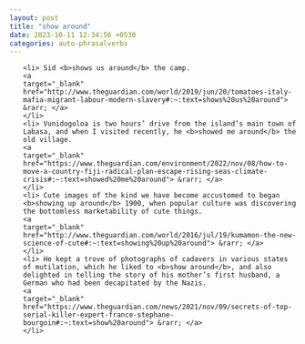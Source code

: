 ```yaml
---
layout: post
title: "show around"
date: 2023-10-11 12:34:56 +0530
categories: auto-phrasalverbs
---
```

<ol>

    <li> Sid <b>shows us around</b> the camp.
    <a 
    target="_blank" 
    href="http://www.theguardian.com/world/2019/jun/20/tomatoes-italy-mafia-migrant-labour-modern-slavery#:~:text=shows%20us%20around"> &rarr; </a>
    </li>
    <li> Vunidogoloa is two hours’ drive from the island’s main town of Labasa, and when I visited recently, he <b>showed me around</b> the old village.
    <a 
    target="_blank" 
    href="https://www.theguardian.com/environment/2022/nov/08/how-to-move-a-country-fiji-radical-plan-escape-rising-seas-climate-crisis#:~:text=showed%20me%20around"> &rarr; </a>
    </li>
    <li> Cute images of the kind we have become accustomed to began <b>showing up around</b> 1900, when popular culture was discovering the bottomless marketability of cute things.
    <a 
    target="_blank" 
    href="http://www.theguardian.com/world/2016/jul/19/kumamon-the-new-science-of-cute#:~:text=showing%20up%20around"> &rarr; </a>
    </li>
    <li> He kept a trove of photographs of cadavers in various states of mutilation, which he liked to <b>show around</b>, and also delighted in telling the story of his mother’s first husband, a German who had been decapitated by the Nazis.
    <a 
    target="_blank" 
    href="https://www.theguardian.com/news/2021/nov/09/secrets-of-top-serial-killer-expert-france-stephane-bourgoin#:~:text=show%20around"> &rarr; </a>
    </li>